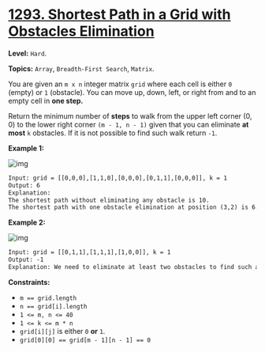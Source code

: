 # [1293. Shortest Path in a Grid with Obstacles Elimination](https://leetcode.com/problems/shortest-path-in-a-grid-with-obstacles-elimination/)

**Level:** `Hard`.

**Topics:** `Array`, `Breadth-First Search`, `Matrix`.

You are given an `m x n` integer matrix `grid` where each cell is either `0` (empty) or `1` (obstacle). You can move up, down, left, or right from and to an empty cell in **one step.**

Return the minimum number of **steps** to walk from the upper left corner (0, 0) to the lower right corner `(m - 1, n - 1)` given that you can eliminate **at most** `k` obstacles. If it is not possible to find such walk return `-1`.

**Example 1:**

![img](https://assets.leetcode.com/uploads/2021/09/30/short1-grid.jpg)

```txt
Input: grid = [[0,0,0],[1,1,0],[0,0,0],[0,1,1],[0,0,0]], k = 1
Output: 6
Explanation:
The shortest path without eliminating any obstacle is 10.
The shortest path with one obstacle elimination at position (3,2) is 6. Such path is (0,0) -> (0,1) -> (0,2) -> (1,2) -> (2,2) -> (3,2) -> (4,2).
```

**Example 2:**

![img](https://assets.leetcode.com/uploads/2021/09/30/short2-grid.jpg)

```txt
Input: grid = [[0,1,1],[1,1,1],[1,0,0]], k = 1
Output: -1
Explanation: We need to eliminate at least two obstacles to find such a walk.
 ```

**Constraints:**

- `m == grid.length`
- `n == grid[i].length`
- `1 <= m, n <= 40`
- `1 <= k <= m * n`
- `grid[i][j]` is either `0` **or** `1`.
- `grid[0][0] == grid[m - 1][n - 1] == 0`
